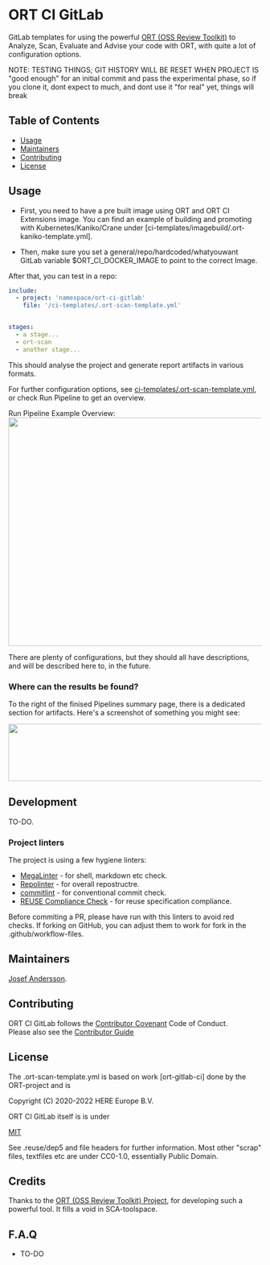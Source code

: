 <!--
SPDX-FileCopyrightText: 2022 Josef Andersson

SPDX-License-Identifier: CC0-1.0
-->

# ORT CI GitLab

GitLab templates for using the powerful [ORT (OSS Review Toolkit)](https://github.com/oss-review-toolkit/ort) to Analyze, Scan, Evaluate and Advise your code with ORT, with quite a lot of configuration options.

NOTE: TESTING THINGS; GIT HISTORY WILL BE RESET WHEN PROJECT IS "good enough" for an initial commit and pass the experimental phase, so if you clone it, dont expect to much, and dont use it "for real" yet, things will break

## Table of Contents

- [Usage](#usage)
- [Maintainers](#maintainers)
- [Contributing](#contributing)
- [License](#license)

## Usage

* First, you need to have a pre built image using ORT and ORT CI Extensions image.
You can find an example of building and promoting with Kubernetes/Kaniko/Crane under [ci-templates/imagebuild/.ort-kaniko-template.yml].

* Then, make sure you set a general/repo/hardcoded/whatyouwant GitLab variable $ORT_CI_DOCKER_IMAGE to point to the correct Image.

After that, you can test in a repo:


```yaml
include: 
  - project: 'namespace/ort-ci-gitlab'
    file: '/ci-templates/.ort-scan-template.yml'


stages:
  - a stage...
  - ort-scan
  - another stage...
```
This should analyse the project and generate report artifacts in various formats.

For further configuration options, see [ci-templates/.ort-scan-template.yml](ci-templates/.ort-scan-template.yml), or check Run Pipeline to get an overview.

Run Pipeline Example Overview:  
<img src="https://user-images.githubusercontent.com/37870813/165504825-397424a9-0799-4fcf-ab8d-56e48c1fc6ca.png" width="700" height="454">

There are plenty of configurations, but they should all have descriptions, and will be described here to, in the future.


### Where can the results be found?

To the right of the finised Pipelines summary page, there is a dedicated section for artifacts. Here's a screenshot of something you might see:

<img src="https://user-images.githubusercontent.com/37870813/165504185-959f2c80-b646-4093-9ed5-be9b8a5f87b3.png" width="700" height="114">

## Development

TO-DO.


### Project linters

The project is using a few hygiene linters:

- [MegaLinter](https://megalinter.github.io/latest/) - for shell, markdown etc check.
- [Repolinter](https://github.com/todogroup/repolinter) - for overall repostructre.
- [commitlint](https://github.com/conventional-changelog/commitlint) - for conventional commit check.
- [REUSE Compliance Check](https://github.com/fsfe/reuse-action) - for reuse specification compliance.

Before commiting a PR, please have run with this linters to avoid red checks. If forking on GitHub, you can adjust them to work for fork in the .github/workflow-files.

## Maintainers

[Josef Andersson](https://github.com/janderssonse).

## Contributing

ORT CI GitLab follows the [Contributor Covenant](http://contributor-covenant.org/version/1/3/0/) Code of Conduct.  
Please also see the [Contributor Guide](docs/CONTRIBUTING.adoc)

## License

The .ort-scan-template.yml is based on work [ort-gitlab-ci] done by the ORT-project and is

Copyright (C) 2020-2022 HERE Europe B.V.

ORT CI GitLab itself is is under

[MIT](LICENSE)

See .reuse/dep5 and file headers for further information.
Most other "scrap" files, textfiles etc are under CC0-1.0, essentially Public Domain.

## Credits

Thanks to the [ORT (OSS Review Toolkit) Project](https://github.com/oss-review-toolkit/ort), for developing such a powerful tool. It fills a void in SCA-toolspace.

## F.A.Q

* TO-DO
